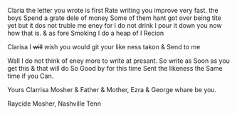 Claria the letter you wrote is first Rate writing you improve very fast. the boys Spend a grate dele of money Some of them hant got over being tite yet but it dos not truble me eney for I do not drink I pour it down you now how that is. & as fore Smoking I do a heap of I Recion  

Clarisa I ~~will~~ wish you would git your like ness takon & Send to me  

Wall I do not think of eney more to write at presant. So write as Soon as you get this & that will do So Good by for this time Sent the likeness the Same time if you Can. 

Yours Clarrisa Mosher & Father & Mother, Ezra & George whare be you. 

Raycide Mosher, Nashville Tenn